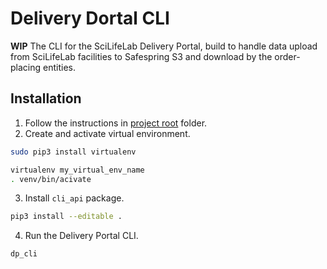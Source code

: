 # Delivery Dortal CLI
**WIP**
The CLI for the SciLifeLab Delivery Portal, build to handle data upload from SciLifeLab facilities to Safespring S3 and download by the order-placing entities.

## Installation

1. Follow the instructions in [project root]('https://github.com/inaod568/delivery_portal') folder. 
2. Create and activate virtual environment. 
```bash 
sudo pip3 install virtualenv

virtualenv my_virtual_env_name
. venv/bin/acivate
```
3. Install `cli_api` package.
```bash
pip3 install --editable .
```
4. Run the Delivery Portal CLI.
```bash 
dp_cli
```